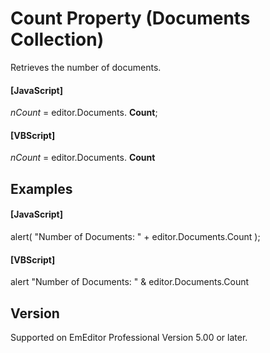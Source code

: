 # Count Property (Documents Collection)

Retrieves the number of documents.

#### \[JavaScript\]

_nCount_ = editor.Documents. **Count**;

#### \[VBScript\]

_nCount_ = editor.Documents. **Count**

## Examples

#### \[JavaScript\]

alert( "Number of Documents: " + editor.Documents.Count );

#### \[VBScript\]

alert "Number of Documents: " & editor.Documents.Count

## Version

Supported on EmEditor Professional Version 5.00 or later.